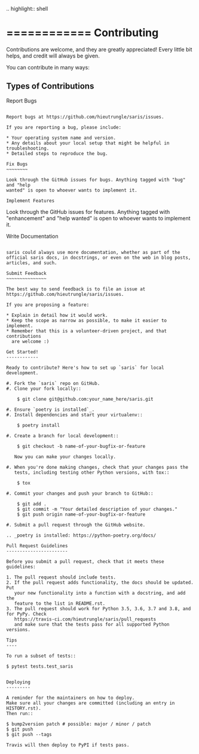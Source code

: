 .. highlight:: shell

============
Contributing
============

Contributions are welcome, and they are greatly appreciated! Every little bit
helps, and credit will always be given.

You can contribute in many ways:

Types of Contributions
----------------------

Report Bugs
~~~~~~~~~~~

Report bugs at https://github.com/hieutrungle/saris/issues.

If you are reporting a bug, please include:

* Your operating system name and version.
* Any details about your local setup that might be helpful in troubleshooting.
* Detailed steps to reproduce the bug.

Fix Bugs
~~~~~~~~

Look through the GitHub issues for bugs. Anything tagged with "bug" and "help
wanted" is open to whoever wants to implement it.

Implement Features
~~~~~~~~~~~~~~~~~~

Look through the GitHub issues for features. Anything tagged with "enhancement"
and "help wanted" is open to whoever wants to implement it.

Write Documentation
~~~~~~~~~~~~~~~~~~~

saris could always use more documentation, whether as part of the
official saris docs, in docstrings, or even on the web in blog posts,
articles, and such.

Submit Feedback
~~~~~~~~~~~~~~~

The best way to send feedback is to file an issue at https://github.com/hieutrungle/saris/issues.

If you are proposing a feature:

* Explain in detail how it would work.
* Keep the scope as narrow as possible, to make it easier to implement.
* Remember that this is a volunteer-driven project, and that contributions
  are welcome :)

Get Started!
------------

Ready to contribute? Here's how to set up `saris` for local development.

#. Fork the `saris` repo on GitHub.
#. Clone your fork locally::

    $ git clone git@github.com:your_name_here/saris.git

#. Ensure `poetry is installed`_.
#. Install dependencies and start your virtualenv::

    $ poetry install

#. Create a branch for local development::

    $ git checkout -b name-of-your-bugfix-or-feature

   Now you can make your changes locally.

#. When you're done making changes, check that your changes pass the
   tests, including testing other Python versions, with tox::

    $ tox

#. Commit your changes and push your branch to GitHub::

    $ git add .
    $ git commit -m "Your detailed description of your changes."
    $ git push origin name-of-your-bugfix-or-feature

#. Submit a pull request through the GitHub website.

.. _poetry is installed: https://python-poetry.org/docs/

Pull Request Guidelines
-----------------------

Before you submit a pull request, check that it meets these guidelines:

1. The pull request should include tests.
2. If the pull request adds functionality, the docs should be updated. Put
   your new functionality into a function with a docstring, and add the
   feature to the list in README.rst.
3. The pull request should work for Python 3.5, 3.6, 3.7 and 3.8, and for PyPy. Check
   https://travis-ci.com/hieutrungle/saris/pull_requests
   and make sure that the tests pass for all supported Python versions.

Tips
----

To run a subset of tests::

$ pytest tests.test_saris


Deploying
---------

A reminder for the maintainers on how to deploy.
Make sure all your changes are committed (including an entry in HISTORY.rst).
Then run::

$ bump2version patch # possible: major / minor / patch
$ git push
$ git push --tags

Travis will then deploy to PyPI if tests pass.
